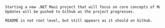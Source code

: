 ﻿```md
Starting a new .NET Maui project that will focus on core concepts of Maui.
Updates will be pushed to Github as the project progresses.

README is not root level, but still appears as it should on Github.
```